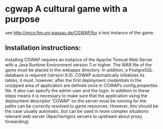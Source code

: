 # cgwap A cultural game with a purpose


see http://mics.fim.uni-passau.de/CGWAP/for a test instance of the game. 

## Installation instructions:

Installing CGWAP requires an instance of the Apache Tomcat Web Server with a Java Runtime Environment version 7 or higher. The WAR file of the game must be placed in the webapps directory.
In addition, a PostgreSQL database is required (version 9.0). CGWAP automatically initializes its tables, it must, however, after the first deployment credentials in the unzipped area of ​​application are defined once in CGWAPs config.properties file. It also can specify the admin user and the login.
In addition to these steps means it is necessary to make sure that the application using the deployment descriptor 'CGWAP' on the server must be running for the paths can be correctly resolved to game resources. However, this should be the case usually automatic, but can be used in more complex situations relevant web server (Apache/nginx servers to upstream about proxy forwarding).


